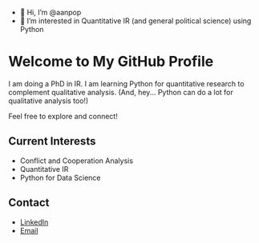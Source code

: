 - 👋 Hi, I’m @aanpop
- 👀 I’m interested in Quantitative IR (and general political science) using Python
# Welcome to My GitHub Profile

I am doing a PhD in IR. I am learning Python for quantitative research to complement qualitative analysis. 
(And, hey... Python can do a lot for qualitative analysis too!)

Feel free to explore and connect!

## Current Interests

- Conflict and Cooperation Analysis
- Quantitative IR
- Python for Data Science

## Contact

- [LinkedIn](https://www.linkedin.com/in/aanw/)
- [Email](mailto:ahmad.anwar@stud.uni-corvinus.hu)




<!---
aanpop/aanpop is a ✨ special ✨ repository because its `README.md` (this file) appears on your GitHub profile.
You can click the Preview link to take a look at your changes.
--->
